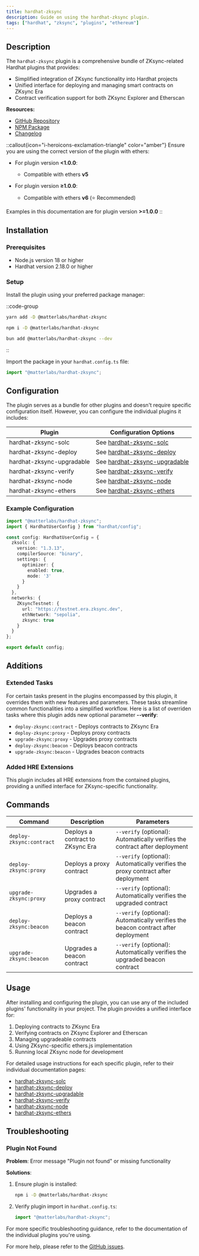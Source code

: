 ```yaml
---
title: hardhat-zksync
description: Guide on using the hardhat-zksync plugin.
tags: ["hardhat", "zksync", "plugins", "ethereum"]
---
```


## Description

The `hardhat-zksync` plugin is a comprehensive bundle of ZKsync-related Hardhat plugins that provides:

- Simplified integration of ZKsync functionality into Hardhat projects
- Unified interface for deploying and managing smart contracts on ZKsync Era
- Contract verification support for both ZKsync Explorer and Etherscan

**Resources:**

- [GitHub Repository](%%zk_git_repo_hardhat-zksync%%)
- [NPM Package](https://www.npmjs.com/package/@matterlabs/hardhat-zksync)
- [Changelog](%%zk_git_repo_hardhat-zksync%%/blob/main/packages/hardhat-zksync/CHANGELOG.md)

::callout{icon="i-heroicons-exclamation-triangle" color="amber"}
Ensure you are using the correct version of the plugin with ethers:

- For plugin version **<1.0.0**:
  - Compatible with ethers **v5**

- For plugin version **≥1.0.0**:
  - Compatible with ethers **v6** (⭐ Recommended)

Examples in this documentation are for plugin version **>=1.0.0**
::

## Installation

### Prerequisites

- Node.js version 18 or higher
- Hardhat version 2.18.0 or higher

### Setup

Install the plugin using your preferred package manager:

::code-group

```bash [yarn]
yarn add -D @matterlabs/hardhat-zksync
```

```bash [npm]
npm i -D @matterlabs/hardhat-zksync
```

```bash [bun]
bun add @matterlabs/hardhat-zksync --dev
```

::

Import the package in your `hardhat.config.ts` file:

```typescript
import "@matterlabs/hardhat-zksync";
```

## Configuration

The plugin serves as a bundle for other plugins and doesn't require specific configuration itself.
However, you can configure the individual plugins it includes:

| Plugin | Configuration Options |
|--------|----------------------|
| hardhat-zksync-solc | See [hardhat-zksync-solc](/zksync-era/tooling/hardhat/plugins/hardhat-zksync-solc) |
| hardhat-zksync-deploy | See [hardhat-zksync-deploy](/zksync-era/tooling/hardhat/plugins/hardhat-zksync-deploy) |
| hardhat-zksync-upgradable | See [hardhat-zksync-upgradable](/zksync-era/tooling/hardhat/plugins/hardhat-zksync-upgradable) |
| hardhat-zksync-verify | See [hardhat-zksync-verify](/zksync-era/tooling/hardhat/plugins/hardhat-zksync-verify) |
| hardhat-zksync-node | See [hardhat-zksync-node](/zksync-era/tooling/hardhat/plugins/hardhat-zksync-node) |
| hardhat-zksync-ethers | See [hardhat-zksync-ethers](/zksync-era/tooling/hardhat/plugins/hardhat-zksync-ethers) |

### Example Configuration

```typescript
import "@matterlabs/hardhat-zksync";
import { HardhatUserConfig } from "hardhat/config";

const config: HardhatUserConfig = {
  zksolc: {
    version: "1.3.13",
    compilerSource: "binary",
    settings: {
      optimizer: {
        enabled: true,
        mode: '3'
      }
    }
  },
  networks: {
    ZKsyncTestnet: {
      url: "https://testnet.era.zksync.dev",
      ethNetwork: "sepolia",
      zksync: true
    }
  }
};

export default config;
```

## Additions

### Extended Tasks

For certain tasks present in the plugins encompassed by this plugin, it overrides them with new features and parameters.
These tasks streamline common functionalities into a simplified workflow.
Here is a list of overriden tasks where this plugin adds new optional parameter **--verify**:

- `deploy-zksync:contract` - Deploys contracts to ZKsync Era
- `deploy-zksync:proxy` - Deploys proxy contracts
- `upgrade-zksync:proxy` - Upgrades proxy contracts
- `deploy-zksync:beacon` - Deploys beacon contracts
- `upgrade-zksync:beacon` - Upgrades beacon contracts

### Added HRE Extensions

This plugin includes all HRE extensions from the contained plugins, providing a unified interface for ZKsync-specific functionality.

## Commands

| Command | Description | Parameters |
|---------|-------------|------------|
| `deploy-zksync:contract` | Deploys a contract to ZKsync Era | `--verify` (optional): Automatically verifies the contract after deployment |
| `deploy-zksync:proxy` | Deploys a proxy contract | `--verify` (optional): Automatically verifies the proxy contract after deployment |
| `upgrade-zksync:proxy` | Upgrades a proxy contract | `--verify` (optional): Automatically verifies the upgraded contract |
| `deploy-zksync:beacon` | Deploys a beacon contract | `--verify` (optional): Automatically verifies the beacon contract after deployment |
| `upgrade-zksync:beacon` | Upgrades a beacon contract | `--verify` (optional): Automatically verifies the upgraded beacon contract |

## Usage

After installing and configuring the plugin, you can use any of the included plugins' functionality in your project.
The plugin provides a unified interface for:

1. Deploying contracts to ZKsync Era
2. Verifying contracts on ZKsync Explorer and Etherscan
3. Managing upgradeable contracts
4. Using ZKsync-specific ethers.js implementation
5. Running local ZKsync node for development

For detailed usage instructions for each specific plugin, refer to their individual documentation pages:

- [hardhat-zksync-solc](/zksync-era/tooling/hardhat/plugins/hardhat-zksync-solc)
- [hardhat-zksync-deploy](/zksync-era/tooling/hardhat/plugins/hardhat-zksync-deploy)
- [hardhat-zksync-upgradable](/zksync-era/tooling/hardhat/plugins/hardhat-zksync-upgradable)
- [hardhat-zksync-verify](/zksync-era/tooling/hardhat/plugins/hardhat-zksync-verify)
- [hardhat-zksync-node](/zksync-era/tooling/hardhat/plugins/hardhat-zksync-node)
- [hardhat-zksync-ethers](/zksync-era/tooling/hardhat/plugins/hardhat-zksync-ethers)

## Troubleshooting

### Plugin Not Found

**Problem**: Error message "Plugin not found" or missing functionality

**Solutions**:

1. Ensure plugin is installed:

   ```bash
   npm i -D @matterlabs/hardhat-zksync
   ```

2. Verify plugin import in `hardhat.config.ts`:

   ```typescript
   import "@matterlabs/hardhat-zksync";
   ```

For more specific troubleshooting guidance, refer to the documentation of the individual plugins you're using.

For more help, please refer to the [GitHub issues](https://github.com/matter-labs/hardhat-zksync/issues).
